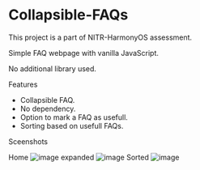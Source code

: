# Collapsible-FAQs
This project is a part of NITR-HarmonyOS assessment.

Simple FAQ webpage with vanilla JavaScript.

No additional library used.

Features
- Collapsible FAQ.
- No dependency.
- Option to mark a FAQ as usefull.
- Sorting based on usefull FAQs.

Sceenshots

Home
![image](https://user-images.githubusercontent.com/54968352/152627108-3503be04-efb4-4bce-adb3-16d7630d9ea6.png)
expanded
![image](https://user-images.githubusercontent.com/54968352/152627024-525a65cf-e084-42a2-9864-8ffde8c5e817.png)
Sorted
![image](https://user-images.githubusercontent.com/54968352/152627087-aae3e794-3933-462b-89f2-d46cef01892d.png)

